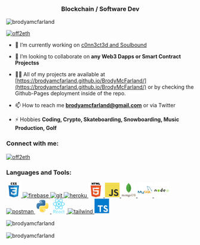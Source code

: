 <h3 align="center">Blockchain / Software Dev</h3>

<p align="left"> <img src="https://komarev.com/ghpvc/?username=brodyamcfarland&label=Profile%20views&color=0e75b6&style=flat" alt="brodyamcfarland" /> </p>

<p align="left"> <a href="https://twitter.com/off2eth" target="blank"><img src="https://img.shields.io/twitter/follow/off2eth?logo=twitter&style=for-the-badge" alt="off2eth" /></a> </p>

- 🔭 I’m currently working on [c0nn3ct3d and Soulbound](https://brodyamcfarland.github.io/Soulbound/)

- 👯 I’m looking to collaborate on **any Web3 Dapps or Smart Contract Projectss**

- 👨‍💻 All of my projects are available at [https://brodyamcfarland.github.io/BrodyMcFarland/](https://brodyamcfarland.github.io/BrodyMcFarland/) or by checking the Github-Pages deployment inside of the repo.

- 📫 How to reach me **brodyamcfarland@gmail.com** or via Twitter

- ⚡ Hobbies **Coding, Crypto, Skateboarding, Snowboarding, Music Production, Golf**

<h3 align="left">Connect with me:</h3>
<p align="left">
<a href="https://twitter.com/off2eth" target="blank"><img align="center" src="https://raw.githubusercontent.com/rahuldkjain/github-profile-readme-generator/master/src/images/icons/Social/twitter.svg" alt="off2eth" height="30" width="40" /></a>
</p>

<h3 align="left">Languages and Tools:</h3>
<p align="left"> <a href="https://www.w3schools.com/css/" target="_blank" rel="noreferrer"> <img src="https://raw.githubusercontent.com/devicons/devicon/master/icons/css3/css3-original-wordmark.svg" alt="css3" width="40" height="40"/> </a> <a href="https://firebase.google.com/" target="_blank" rel="noreferrer"> <img src="https://www.vectorlogo.zone/logos/firebase/firebase-icon.svg" alt="firebase" width="40" height="40"/> </a> <a href="https://git-scm.com/" target="_blank" rel="noreferrer"> <img src="https://www.vectorlogo.zone/logos/git-scm/git-scm-icon.svg" alt="git" width="40" height="40"/> </a> <a href="https://heroku.com" target="_blank" rel="noreferrer"> <img src="https://www.vectorlogo.zone/logos/heroku/heroku-icon.svg" alt="heroku" width="40" height="40"/> </a> <a href="https://www.w3.org/html/" target="_blank" rel="noreferrer"> <img src="https://raw.githubusercontent.com/devicons/devicon/master/icons/html5/html5-original-wordmark.svg" alt="html5" width="40" height="40"/> </a> <a href="https://developer.mozilla.org/en-US/docs/Web/JavaScript" target="_blank" rel="noreferrer"> <img src="https://raw.githubusercontent.com/devicons/devicon/master/icons/javascript/javascript-original.svg" alt="javascript" width="40" height="40"/> </a> <a href="https://www.mongodb.com/" target="_blank" rel="noreferrer"> <img src="https://raw.githubusercontent.com/devicons/devicon/master/icons/mongodb/mongodb-original-wordmark.svg" alt="mongodb" width="40" height="40"/> </a> <a href="https://www.mysql.com/" target="_blank" rel="noreferrer"> <img src="https://raw.githubusercontent.com/devicons/devicon/master/icons/mysql/mysql-original-wordmark.svg" alt="mysql" width="40" height="40"/> </a> <a href="https://nodejs.org" target="_blank" rel="noreferrer"> <img src="https://raw.githubusercontent.com/devicons/devicon/master/icons/nodejs/nodejs-original-wordmark.svg" alt="nodejs" width="40" height="40"/> </a> <a href="https://postman.com" target="_blank" rel="noreferrer"> <img src="https://www.vectorlogo.zone/logos/getpostman/getpostman-icon.svg" alt="postman" width="40" height="40"/> </a> <a href="https://www.python.org" target="_blank" rel="noreferrer"> <img src="https://raw.githubusercontent.com/devicons/devicon/master/icons/python/python-original.svg" alt="python" width="40" height="40"/> </a> <a href="https://reactjs.org/" target="_blank" rel="noreferrer"> <img src="https://raw.githubusercontent.com/devicons/devicon/master/icons/react/react-original-wordmark.svg" alt="react" width="40" height="40"/> </a> <a href="https://tailwindcss.com/" target="_blank" rel="noreferrer"> <img src="https://www.vectorlogo.zone/logos/tailwindcss/tailwindcss-icon.svg" alt="tailwind" width="40" height="40"/> </a> <a href="https://www.typescriptlang.org/" target="_blank" rel="noreferrer"> <img src="https://raw.githubusercontent.com/devicons/devicon/master/icons/typescript/typescript-original.svg" alt="typescript" width="40" height="40"/> </a> </p>

<p><img align="center" src="https://github-readme-stats.vercel.app/api/top-langs?username=brodyamcfarland&show_icons=true&locale=en&layout=compact" alt="brodyamcfarland" /></p>

<p><img align="center" src="https://github-readme-streak-stats.herokuapp.com/?user=brodyamcfarland&" alt="brodyamcfarland" /></p>
